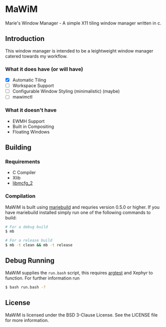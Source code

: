 # MaWiM
Marie's Window Manager - A simple X11 tiling window manager written in c.

## Introduction
This window manager is intended to be a leightweight window manager catered towards
my workflow. 

### What it does have (or will have)
* [X] Automatic Tiling
* [ ] Workspace Support
* [ ] Configurable Window Styling (minimalistic) (maybe)
* [ ] mawimctl

### What it doesn't have
* EWMH Support
* Built in Compositing
* Floating Windows

## Building
### Requirements
* C Compiler
* Xlib
* [libmcfg_2](https://github.com/FelixEcker/mcfg_2)

### Compilation
MaWiM is built using [mariebuild](https://github.com/FelixEcker/mariebuild) and
requries version 0.5.0 or higher. If you have mariebuild installed simply run
one of the following commands to build:
```bash
# For a debug build
$ mb 

# For a release build
$ mb -t clean && mb -t release
```

## Debug Running
MaWiM supplies the `run.bash` script, this requires
[argtest](https://github.com/FelixEcker/argtest) and Xephyr to function. For
further information run
```bash
$ bash run.bash -?
```

## License
MaWiM is licensed under the BSD 3-Clause License. See the LICENSE file for more information.
